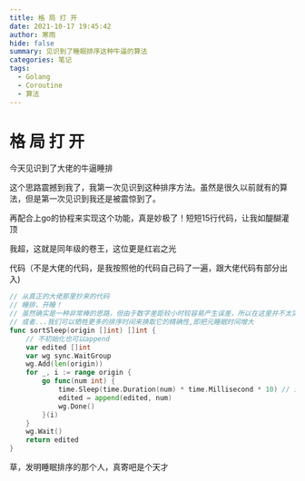 ```yaml
---
title: 格 局 打 开
date: 2021-10-17 19:45:42
author: 寒雨
hide: false
summary: 见识到了睡眠排序这种牛逼的算法
categories: 笔记
tags:
  - Golang
  - Coroutine
  - 算法
---
```


# 格 局 打 开

今天见识到了大佬的牛逼睡排

这个思路震撼到我了，我第一次见识到这种排序方法。虽然是很久以前就有的算法，但是第一次见识到我还是被震惊到了。

再配合上go的协程来实现这个功能，真是妙极了！短短15行代码，让我如醍醐灌顶

我超，这就是同年级的卷王，这位更是红岩之光

代码（不是大佬的代码，是我按照他的代码自己码了一遍，跟大佬代码有部分出入)

```go
// 从真正的大佬那里抄来的代码
// 睡排，开睡！
// 虽然确实是一种非常棒的思路，但由于数字差距较小时较容易产生误差，所以在这里并不太实用
// 或者...我们可以牺牲更多的排序时间来换取它的精确性,即把元睡眠时间增大
func sortSleep(origin []int) []int {
	// 不初始化也可以append
	var edited []int
	var wg sync.WaitGroup
	wg.Add(len(origin))
	for _, i := range origin {
		go func(num int) {
			time.Sleep(time.Duration(num) * time.Millisecond * 10) // 这里如果改为一百，结果就非常准确了，但如果是10，还是非常容易产生误差
			edited = append(edited, num)
			wg.Done()
		}(i)
	}
	wg.Wait()
	return edited
}
```

草，发明睡眠排序的那个人，真寄吧是个天才
